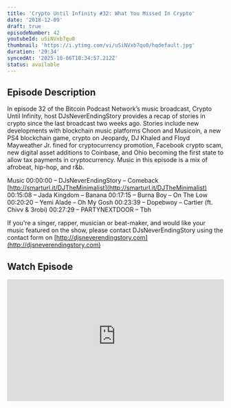```yaml
---
title: 'Crypto Until Infinity #32: What You Missed In Crypto'
date: '2018-12-09'
draft: true
episodeNumber: 42
youtubeId: uSiNVxb7qu0
thumbnail: 'https://i.ytimg.com/vi/uSiNVxb7qu0/hqdefault.jpg'
duration: '29:34'
syncedAt: '2025-10-06T18:34:57.212Z'
status: available
---
```

## Episode Description

In episode 32 of the Bitcoin Podcast Network’s music broadcast, Crypto Until Infinity, host DJsNeverEndingStory provides a recap of stories in crypto since the last broadcast two weeks ago. Stories include new developments with blockchain music platforms Choon and Musicoin, a new PS4 blockchain game, crypto on Jeopardy, DJ Khaled and Floyd Mayweather Jr. fined for cryptocurrency promotion, Facebook crypto scam, new digital asset additions to Coinbase, and Ohio becoming the first state to allow tax payments in cryptocurrency. Music in this episode is a mix of afrobeat, hip-hop, and r&amp;b.  
  
 Music 00:00:00 – DJsNeverEndingStory – Comeback [http://smarturl.it/DJTheMinimalist](http://smarturl.it/DJTheMinimalist)  00:15:08 – Jada Kingdom – Banana 00:17:15 – Burna Boy – On The Low 00:20:20 – Yemi Alade – Oh My Gosh 00:23:39 – Dopebwoy – Cartier \(ft. Chivv &amp; 3robi\) 00:27:29 – PARTYNEXTDOOR – Tbh  
  
 If you're a singer, rapper, musician or beat-maker, and would like your music featured on the show, please contact DJsNeverEndingStory using the contact form on [http://djsneverendingstory.com](http://djsneverendingstory.com)

## Watch Episode

<div style="position: relative; padding-bottom: 56.25%; height: 0; overflow: hidden;">
  <iframe
    src="https://www.youtube-nocookie.com/embed/uSiNVxb7qu0"
    style="position: absolute; top: 0; left: 0; width: 100%; height: 100%;"
    frameborder="0"
    allow="accelerometer; autoplay; clipboard-write; encrypted-media; gyroscope; picture-in-picture"
    allowfullscreen
  ></iframe>
</div>

